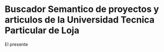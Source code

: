# Buscador Semantico de proyectos y articulos de la Universidad Tecnica Particular de Loja
El presente 
